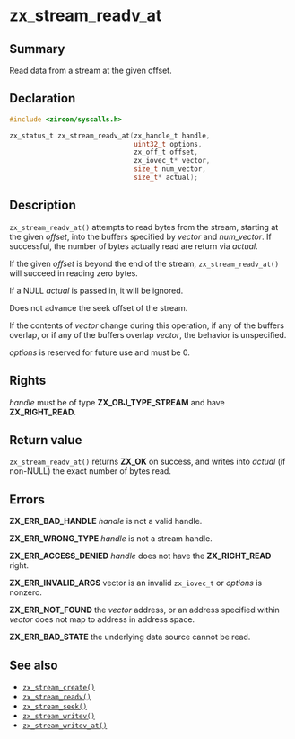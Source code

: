 <!-- Generated by zircon/scripts/update-docs-from-fidl, do not edit! -->
# zx_stream_readv_at

## Summary

Read data from a stream at the given offset.

## Declaration

```c
#include <zircon/syscalls.h>

zx_status_t zx_stream_readv_at(zx_handle_t handle,
                               uint32_t options,
                               zx_off_t offset,
                               zx_iovec_t* vector,
                               size_t num_vector,
                               size_t* actual);
```

## Description

`zx_stream_readv_at()` attempts to read bytes from the stream, starting at the
given *offset*, into the buffers specified by *vector* and *num_vector*. If
successful, the number of bytes actually read are return via *actual*.

If the given *offset* is beyond the end of the stream, `zx_stream_readv_at()`
will succeed in reading zero bytes.

If a NULL *actual* is passed in, it will be ignored.

Does not advance the seek offset of the stream.

If the contents of *vector* change during this operation, if any of the buffers
overlap, or if any of the buffers overlap *vector*, the behavior is unspecified.

*options* is reserved for future use and must be 0.

## Rights

*handle* must be of type **ZX_OBJ_TYPE_STREAM** and have **ZX_RIGHT_READ**.

## Return value

`zx_stream_readv_at()` returns **ZX_OK** on success, and writes into
*actual* (if non-NULL) the exact number of bytes read.

## Errors

**ZX_ERR_BAD_HANDLE**  *handle* is not a valid handle.

**ZX_ERR_WRONG_TYPE**   *handle* is not a stream handle.

**ZX_ERR_ACCESS_DENIED**  *handle* does not have the **ZX_RIGHT_READ** right.

**ZX_ERR_INVALID_ARGS**  vector is an invalid `zx_iovec_t` or *options* is
nonzero.

**ZX_ERR_NOT_FOUND**  the *vector* address, or an address specified within
*vector* does not map to address in address space.

**ZX_ERR_BAD_STATE**  the underlying data source cannot be read.

## See also

 - [`zx_stream_create()`]
 - [`zx_stream_readv()`]
 - [`zx_stream_seek()`]
 - [`zx_stream_writev()`]
 - [`zx_stream_writev_at()`]

[`zx_stream_create()`]: stream_create.md
[`zx_stream_readv()`]: stream_readv.md
[`zx_stream_seek()`]: stream_seek.md
[`zx_stream_writev()`]: stream_writev.md
[`zx_stream_writev_at()`]: stream_writev_at.md

